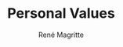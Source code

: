 ---
title: "Personal Values"
year: "1952"
subtitle: "René Magritte"
displayImg: "img/covers/Personal Values, 1952, Rene Magritte.jpg"
isArtworkInfo: 1
url: "https://www.wikiart.org/en/Search/Personal Values%20René Magritte"
newTab: 1
---